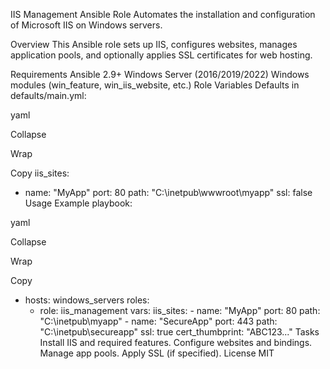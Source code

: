 IIS Management Ansible Role
Automates the installation and configuration of Microsoft IIS on Windows servers.

Overview
This Ansible role sets up IIS, configures websites, manages application pools, and optionally applies SSL certificates for web hosting.

Requirements
Ansible 2.9+
Windows Server (2016/2019/2022)
Windows modules (win_feature, win_iis_website, etc.)
Role Variables
Defaults in defaults/main.yml:

yaml

Collapse

Wrap

Copy
iis_sites:
  - name: "MyApp"
    port: 80
    path: "C:\\inetpub\\wwwroot\\myapp"
    ssl: false
Usage
Example playbook:

yaml

Collapse

Wrap

Copy
- hosts: windows_servers
  roles:
    - role: iis_management
      vars:
        iis_sites:
          - name: "MyApp"
            port: 80
            path: "C:\\inetpub\\myapp"
          - name: "SecureApp"
            port: 443
            path: "C:\\inetpub\\secureapp"
            ssl: true
            cert_thumbprint: "ABC123..."
Tasks
Install IIS and required features.
Configure websites and bindings.
Manage app pools.
Apply SSL (if specified).
License
MIT
